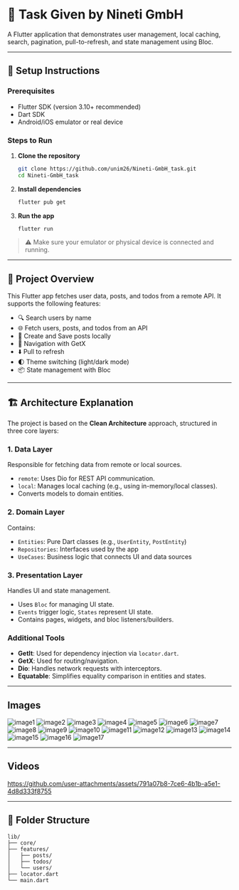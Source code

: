
# 🧠 Task Given by Nineti GmbH

A  Flutter application that demonstrates user management, local caching, search, pagination, pull-to-refresh, and state management using Bloc.

---

## 🚀 Setup Instructions

### Prerequisites

- Flutter SDK (version 3.10+ recommended)
- Dart SDK
- Android/iOS emulator or real device

### Steps to Run

1. **Clone the repository**
   ```bash
   git clone https://github.com/unim26/Nineti-GmbH_task.git
   cd Nineti-GmbH_task
   ```

2. **Install dependencies**
   ```bash
   flutter pub get
   ```

3. **Run the app**
   ```bash
   flutter run
   ```

> ⚠️ Make sure your emulator or physical device is connected and running.

---

## 📌 Project Overview

This Flutter app fetches user data, posts, and todos from a remote API. It supports the following features:

- 🔍 Search users by name
- 🌐 Fetch users, posts, and todos from an API
- 💾 Create and  Save posts locally 
- 🧭 Navigation with GetX
- ⬇️ Pull to refresh
- 🌓 Theme switching (light/dark mode)
- 📦 State management with Bloc


---

## 🏗️ Architecture Explanation

The project is based on the **Clean Architecture** approach, structured in three core layers:

### 1. **Data Layer**
Responsible for fetching data from remote or local sources.
- `remote`: Uses Dio for REST API communication.
- `local`: Manages local caching (e.g., using in-memory/local classes).
- Converts models to domain entities.

### 2. **Domain Layer**
Contains:
- `Entities`: Pure Dart classes (e.g., `UserEntity`, `PostEntity`)
- `Repositories`: Interfaces used by the app
- `UseCases`: Business logic that connects UI and data sources

### 3. **Presentation Layer**
Handles UI and state management.
- Uses `Bloc` for managing UI state.
- `Events` trigger logic, `States` represent UI state.
- Contains pages, widgets, and bloc listeners/builders.

### Additional Tools
- **GetIt**: Used for dependency injection via `locator.dart`.
- **GetX**: Used for routing/navigation.
- **Dio**: Handles network requests with interceptors.
- **Equatable**: Simplifies equality comparison in entities and states.

---

## Images

![image1](https://github.com/user-attachments/assets/c04aab2c-aa9c-409f-89d9-ac802d3b0723)
![image2](https://github.com/user-attachments/assets/d901c018-5b06-49e4-a19d-ae913c9e173f)
![image3](https://github.com/user-attachments/assets/72a25b26-2c30-4967-8b4f-31db7d9a1b75)
![image4](https://github.com/user-attachments/assets/aed49f21-dc57-49ae-9926-2bfa4fe54cca)
![image5](https://github.com/user-attachments/assets/d6695075-6f58-412a-ab62-3e86a470d158)
![image6](https://github.com/user-attachments/assets/6436a271-01fd-4cff-bb37-bf7b2281f9c5)
![image7](https://github.com/user-attachments/assets/9c9aa592-cf31-44cc-be8b-a4da64c5b4e8)
![image8](https://github.com/user-attachments/assets/63bdd88a-55ae-408e-aa0c-cdb6ed0d8f6c)
![image9](https://github.com/user-attachments/assets/21530f9a-87db-42fa-9737-13e71d79646c)
![image10](https://github.com/user-attachments/assets/f1ad421a-9aba-458e-b523-9b58d4e6e8aa)
![image11](https://github.com/user-attachments/assets/9fe4329b-d0f6-48a7-9c93-4dc5f67754d5)
![image12](https://github.com/user-attachments/assets/0f2e22fe-4bc1-4657-b9da-606ba040edd8)
![image13](https://github.com/user-attachments/assets/6b2b445b-6592-4cc5-a4e4-3b747f41cd79)
![image14](https://github.com/user-attachments/assets/f2412375-fdb7-474b-b861-5080280044f7)
![image15](https://github.com/user-attachments/assets/06863762-1cfb-45d2-bdf7-607833c1b671)
![image16](https://github.com/user-attachments/assets/58932d02-068e-4382-aa49-155ca415f373)
![image17](https://github.com/user-attachments/assets/89f11810-8b18-48a8-a675-540b6ff184e9)


---

## Videos

https://github.com/user-attachments/assets/791a07b8-7ce6-4b1b-a5e1-4d8d333f8755


---


## 📁 Folder Structure






```
lib/
├── core/
├── features/
│   ├── posts/
│   ├── todos/
│   └── users/
├── locator.dart
└── main.dart
```
